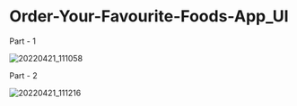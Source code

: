 # Order-Your-Favourite-Foods-App_UI

Part - 1


![20220421_111058](https://user-images.githubusercontent.com/80044583/164386234-e038c22d-a953-41a9-b09f-3c0ebdedab9b.gif)

Part - 2 



![20220421_111216](https://user-images.githubusercontent.com/80044583/164386241-8e28a3d3-537b-4586-847d-6c8c42bce199.gif)

